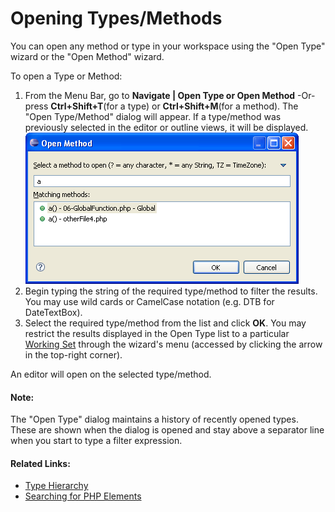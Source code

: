 # Opening Types/Methods

<!--context:opening_types_methods-->

You can open any method or type in your workspace using the "Open Type" wizard or the "Open Method" wizard.

<!--ref-start-->

To open a Type or Method:

 1. From the Menu Bar, go to **Navigate | Open Type or Open Method**  -Or- press **Ctrl+Shift+T**(for a type) or **Ctrl+Shift+M**(for a method).  The "Open Type/Method" dialog will appear. If a type/method was previously selected in the editor or outline views, it will be displayed.<br />![open_method_dialog.png](images/open_method_dialog.png "open_method_dialog.png")
 3. Begin typing the string of the required type/method to filter the results.  You may use wild cards or CamelCase notation (e.g. DTB for DateTextBox).
 4. Select the required type/method from the list and click **OK**.  You may restrict the results displayed in the Open Type list to a particular [Working Set](../016-concepts/088-php_working_sets.md) through the wizard's menu (accessed by clicking the arrow in the top-right corner).

An editor will open on the selected type/method.

<!--ref-end-->

<!--note-start-->

#### Note:

The "Open Type" dialog maintains a history of recently opened types. These are shown when the dialog is opened and stay above a separator line when you start to type a filter expression.

<!--note-end-->

<!--links-start-->

#### Related Links:

 * [Type Hierarchy](../016-concepts/096-show_type_hierarchy.md)
 * [Searching for PHP Elements](064-searching_for_php_elements.md)

<!--links-end-->
